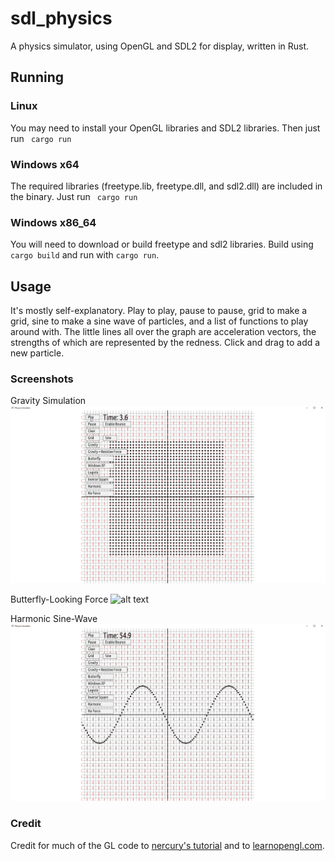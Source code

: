 # sdl_physics
A physics simulator, using OpenGL and SDL2 for display, written in Rust.

## Running
### Linux
You may need to install your OpenGL libraries and SDL2 libraries. Then just run 
` cargo run`
### Windows x64
The required libraries (freetype.lib, freetype.dll, and sdl2.dll) are included in the binary. Just run 
` cargo run`
### Windows x86_64
You will need to download or build freetype and sdl2 libraries. Build using ` cargo build` and run with `cargo run`.

## Usage
It's mostly self-explanatory. Play to play, pause to pause, grid to make a grid, sine to make a sine wave of particles, and a list of functions to play around with. The little lines all over the graph are acceleration vectors, the strengths of which are represented by the redness. Click and drag to add a new particle.

### Screenshots
Gravity Simulation
![alt text](https://raw.githubusercontent.com/PerpetualColor/sdl_physics/master/screenshots/gravity.gif "Gravity Simulation")

Butterfly-Looking Force
![alt text](https://raw.githubusercontent.com/PerpetualColor/sdl_physics/master/screenshots/butterfly.gif "Butterfly Simulation")

Harmonic Sine-Wave
![alt text](https://raw.githubusercontent.com/PerpetualColor/sdl_physics/master/screenshots/harmonic_sine.gif "Harmonic Sine Wave Simulation")

### Credit
Credit for much of the GL code to [nercury's tutorial](http://nercury.github.io/rust/opengl/tutorial/2018/02/08/opengl-in-rust-from-scratch-01-window.html) and to [learnopengl.com](learnopengl.com).
